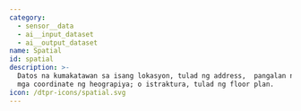```yaml
---
category:
  - sensor__data
  - ai__input_dataset
  - ai__output_dataset
name: Spatial
id: spatial
description: >-
  Datos na kumakatawan sa isang lokasyon, tulad ng address,  pangalan ng lugar o
  mga coordinate ng heograpiya; o istraktura, tulad ng floor plan.
icon: /dtpr-icons/spatial.svg
---
```


